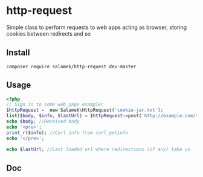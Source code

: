 # http-request
Simple class to perform requests to web apps acting as browser, storing cookies between redirects and so

## Install
```
composer require salamek/http-request dev-master
```

## Usage

```php
<?php
// Sign in to some web page example:
$httpRequest =  new Salamek\HttpRequest('cookie-jar.txt');
list($body, $info, $lastUrl) = $httpRequest->post('http://example.com/sign/in', ['username' => 'my-username', 'password' => 'my-password'])
echo $body; //Received body
echo '<pre>';
print_r($info); //Curl info from curl_getinfo
echo '</pre>';

echo $lastUrl; //Last loaded url where redirections (if any) take us

```

## Doc

